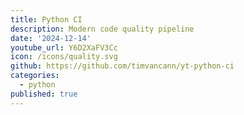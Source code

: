 ```yaml
---
title: Python CI
description: Modern code quality pipeline
date: '2024-12-14'
youtube_url: Y6D2XaFV3Cc
icon: /icons/quality.svg
github: https://github.com/timvancann/yt-python-ci
categories:
  - python
published: true
---
```

